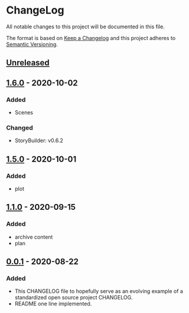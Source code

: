 # ChangeLog
All notable changes to this project will be documented in this file.

The format is based on [Keep a Changelog](http://keepachangelog.com/en/1.0.0/)
and this project adheres to [Semantic Versioning](http://semver.org/spec/v2.0.0.html).

## [Unreleased]

## [1.6.0] - 2020-10-02
### Added
- Scenes
### Changed
- StoryBuilder: v0.6.2

## [1.5.0] - 2020-10-01
### Added
- plot

## [1.1.0] - 2020-09-15
### Added
- archive content
- plan

## [0.0.1] - 2020-08-22
### Added
- This CHANGELOG file to hopefully serve as an evolving example of a standardized open source project CHANGELOG.
- README one line implemented.

[Unreleased]: https://github.com/My-Novel-Management/gunzo64-haikei/compare/v1.6.0...HEAD
[1.6.0]: https://github.com/My-Novel-Management/gunzo64-haikei/releases/v1.6.0
[1.5.0]: https://github.com/My-Novel-Management/gunzo64-haikei/releases/v1.5.0
[1.1.0]: https://github.com/My-Novel-Management/gunzo64-haikei/releases/v1.1.0
[0.0.1]: https://github.com/My-Novel-Management/gunzo64-haikei/releases/v0.0.1
